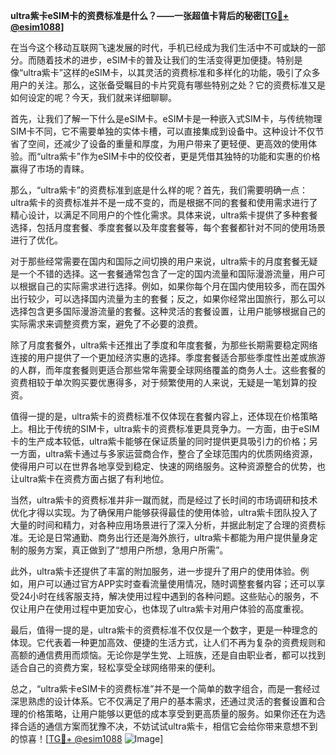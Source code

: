 **ultra紫卡eSIM卡的资费标准是什么？——一张超值卡背后的秘密[[TG💪+ @esim1088](https://t.me/s/esim1088)]**

在当今这个移动互联网飞速发展的时代，手机已经成为我们生活中不可或缺的一部分。而随着技术的进步，eSIM卡的普及让我们的生活变得更加便捷。特别是像“ultra紫卡”这样的eSIM卡，以其灵活的资费标准和多样化的功能，吸引了众多用户的关注。那么，这张备受瞩目的卡片究竟有哪些特别之处？它的资费标准又是如何设定的呢？今天，我们就来详细聊聊。

首先，让我们了解一下什么是eSIM卡。eSIM卡是一种嵌入式SIM卡，与传统物理SIM卡不同，它不需要单独的实体卡槽，可以直接集成到设备中。这种设计不仅节省了空间，还减少了设备的重量和厚度，为用户带来了更轻便、更高效的使用体验。而“ultra紫卡”作为eSIM卡中的佼佼者，更是凭借其独特的功能和实惠的价格赢得了市场的青睐。

那么，“ultra紫卡”的资费标准到底是什么样的呢？首先，我们需要明确一点：ultra紫卡的资费标准并不是一成不变的，而是根据不同的套餐和使用需求进行了精心设计，以满足不同用户的个性化需求。具体来说，ultra紫卡提供了多种套餐选择，包括月度套餐、季度套餐以及年度套餐等，每个套餐都针对不同的使用场景进行了优化。

对于那些经常需要在国内和国际之间切换的用户来说，ultra紫卡的月度套餐无疑是一个不错的选择。这一套餐通常包含了一定的国内流量和国际漫游流量，用户可以根据自己的实际需求进行选择。例如，如果你每个月在国内使用较多，而在国外出行较少，可以选择国内流量为主的套餐；反之，如果你经常出国旅行，那么可以选择包含更多国际漫游流量的套餐。这种灵活的套餐设置，让用户能够根据自己的实际需求来调整资费方案，避免了不必要的浪费。

除了月度套餐外，ultra紫卡还推出了季度和年度套餐，为那些长期需要稳定网络连接的用户提供了一个更加经济实惠的选择。季度套餐适合那些季度性出差或旅游的人群，而年度套餐则更适合那些常年需要全球网络覆盖的商务人士。这些套餐的资费相较于单次购买要优惠得多，对于频繁使用的人来说，无疑是一笔划算的投资。

值得一提的是，ultra紫卡的资费标准不仅体现在套餐内容上，还体现在价格策略上。相比于传统的SIM卡，ultra紫卡的资费标准更具竞争力。一方面，由于eSIM卡的生产成本较低，ultra紫卡能够在保证质量的同时提供更具吸引力的价格；另一方面，ultra紫卡通过与多家运营商合作，整合了全球范围内的优质网络资源，使得用户可以在世界各地享受到稳定、快速的网络服务。这种资源整合的优势，也让ultra紫卡在资费方面占据了有利地位。

当然，ultra紫卡的资费标准并非一蹴而就，而是经过了长时间的市场调研和技术优化才得以实现。为了确保用户能够获得最佳的使用体验，ultra紫卡团队投入了大量的时间和精力，对各种应用场景进行了深入分析，并据此制定了合理的资费标准。无论是日常通勤、商务出行还是海外旅行，ultra紫卡都能为用户提供量身定制的服务方案，真正做到了“想用户所想，急用户所需”。

此外，ultra紫卡还提供了丰富的附加服务，进一步提升了用户的使用体验。例如，用户可以通过官方APP实时查看流量使用情况，随时调整套餐内容；还可以享受24小时在线客服支持，解决使用过程中遇到的各种问题。这些贴心的服务，不仅让用户在使用过程中更加安心，也体现了ultra紫卡对用户体验的高度重视。

最后，值得一提的是，ultra紫卡的资费标准不仅仅是一个数字，更是一种理念的体现。它代表着一种更加高效、便捷的生活方式，让人们不再为复杂的资费规则和高额的通信费用而烦恼。无论你是学生党、上班族，还是自由职业者，都可以找到适合自己的资费方案，轻松享受全球网络带来的便利。

总之，“ultra紫卡eSIM卡的资费标准”并不是一个简单的数字组合，而是一套经过深思熟虑的设计体系。它不仅满足了用户的基本需求，还通过灵活的套餐设置和合理的价格策略，让用户能够以更低的成本享受到更高质量的服务。如果你还在为选择合适的通信方案而犹豫不决，不妨试试ultra紫卡，相信它会给你带来意想不到的惊喜！[[TG💪+ @esim1088](https://t.me/s/esim1088) ![Image](https://i.postimg.cc/4NQfJmqS/Snipaste-2025-05-13-00-14-12.png)]